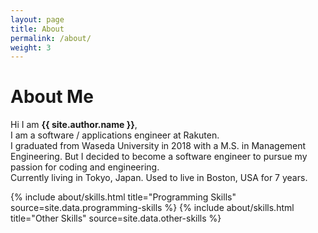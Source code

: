 ```yaml
---
layout: page
title: About
permalink: /about/
weight: 3
---
```


# **About Me**

Hi I am **{{ site.author.name }}**,<br>
I am a software / applications engineer at Rakuten. <br>
I graduated from Waseda University in 2018 with a M.S. in Management Engineering. But I decided to become a software engineer to pursue my passion for coding and engineering. <br>
Currently living in Tokyo, Japan. Used to live in Boston, USA for 7 years. <br>

<div class="row">
{% include about/skills.html title="Programming Skills" source=site.data.programming-skills %}
{% include about/skills.html title="Other Skills" source=site.data.other-skills %}
</div>

